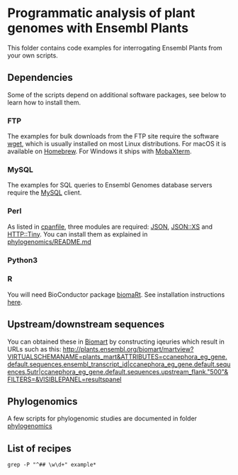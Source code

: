 
# Programmatic analysis of plant genomes with Ensembl Plants

This folder contains code examples for interrogating Ensembl Plants from your own scripts.

<!-- [![Build Status](https://travis-ci.com/Ensembl/plant_tools.svg?branch=master)](https://travis-ci.com/Ensembl/plant_tools) -->

## Dependencies

Some of the scripts depend on additional software packages, see below to learn how to install them.

### FTP

The examples for bulk downloads from the FTP site require the software [wget](https://www.gnu.org/software/wget/), which is usually installed on most Linux distributions. For macOS it is available on [Homebrew](https://brew.sh). For Windows it ships with [MobaXterm](https://mobaxterm.mobatek.net).

### MySQL

The examples for SQL queries to Ensembl Genomes database servers require the [MySQL](https://www.mysql.com) client.

### Perl

As listed in [cpanfile](./cpanfile), three modules are required: [JSON](https://metacpan.org/pod/JSON), [JSON::XS](https://metacpan.org/pod/JSON::XS) and [HTTP::Tiny](https://metacpan.org/pod/HTTP::Tiny). You can install them as explained in [phylogenomics/README.md](../phylogenomics/README.md)

### Python3



### R

You will need BioConductor package [biomaRt](http://www.bioconductor.org/packages/release/bioc/html/biomaRt.html). See installation instructions [here](https://www.ensembl.org/info/data/biomart/biomart_r_package.html).

## Upstream/downstream sequences

You can obtained these in [Biomart](http://plants.ensembl.org/biomart/martview) by constructing iqeuries which result in URLs such as this: 
http://plants.ensembl.org/biomart/martview?VIRTUALSCHEMANAME=plants_mart&ATTRIBUTES=ccanephora_eg_gene.default.sequences.ensembl_transcript_id|ccanephora_eg_gene.default.sequences.5utr|ccanephora_eg_gene.default.sequences.upstream_flank."500"&FILTERS=&VISIBLEPANEL=resultspanel

## Phylogenomics

A few scripts for phylogenomic studies are documented in folder [phylogenomics](../phylogenomics)

## List of recipes

```
grep -P "^## \w\d+" example*

```
